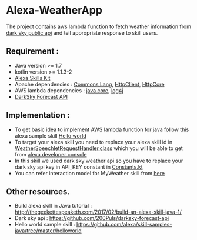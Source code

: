 # Alexa-WeatherApp

The project contains aws lambda function to fetch weather information from [dark sky public api](https://darksky.net) and tell 
appropriate response to skill users.

## Requirement : 
- Java version >= 1.7
- kotlin version >= 1.1.3-2
- [Alexa Skills Kit](https://mvnrepository.com/artifact/com.amazon.alexa/alexa-skills-kit)
- Apache dependencies : [Commons Lang](https://mvnrepository.com/artifact/org.apache.commons/commons-lang3), [HttpClient](https://mvnrepository.com/artifact/org.apache.httpcomponents/httpclient), [HttpCore](https://mvnrepository.com/artifact/org.apache.httpcomponents/httpcore)
- AWS lambda dependencies : [java core](https://mvnrepository.com/artifact/com.amazonaws/aws-lambda-java-core), [log4j](https://mvnrepository.com/artifact/com.amazonaws/aws-lambda-java-log4j)
- [DarkSky Forecast API](https://mvnrepository.com/artifact/tk.plogitech/darksky-forecast-api)

## Implementation : 
- To get basic idea to implement AWS lambda function for java follow this alexa sample skill [Hello world](https://github.com/alexa/skill-samples-java/tree/master/helloworld)
- To target your alexa skill you need to replace your alexa skill id in [WeatherSpeechletRequestHandler.class](https://github.com/akashMehta-STL/Alexa-WeatherApp/blob/master/src/main/java/com/stllpt/WeatherSpeechletRequestHandler.kt) which you will be able to get from [alexa developer console](https://developer.amazon.com)
- In this skill we used dark sky weather api so you have to replace your dark sky api key in API_KEY constant in [Constants.kt](https://github.com/akashMehta-STL/Alexa-WeatherApp/blob/master/src/main/java/com/stllpt/util/Constants.kt)
- You can refer interaction model for MyWeather skill from [here](https://github.com/akashMehta-STL/Alexa-WeatherApp/blob/master/src/main/resources/speech_intents.json)

## Other resources.
- Build alexa skill in Java tutorial : http://thegeekettespeaketh.com/2017/02/build-an-alexa-skill-java-1/
- Dark sky api : https://github.com/200Puls/darksky-forecast-api
- Hello world sample skill : https://github.com/alexa/skill-samples-java/tree/master/helloworld
